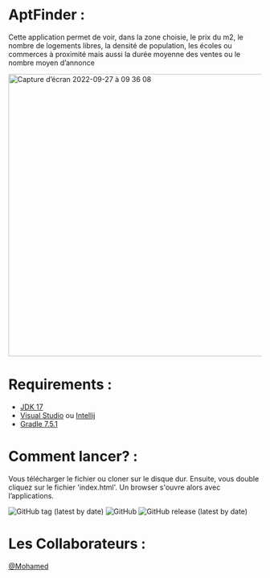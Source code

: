 # AptFinder :

 Cette application permet de voir, dans la zone choisie, le prix du m2, le nombre de logements libres, la densité de population, les écoles ou commerces à proximité mais aussi la durée moyenne des ventes ou le nombre moyen d’annonce
 
 <img width="562" alt="Capture d’écran 2022-09-27 à 09 36 08" src="https://user-images.githubusercontent.com/61732244/192463380-82824acb-a53c-4262-9150-fb8017f5cd2b.png">


# Requirements :
 
- [JDK 17](https://www.oracle.com/java/technologies/javase/jdk17-archive-downloads.html)
- [Visual Studio](https://code.visualstudio.com/) ou [Intellij](https://www.jetbrains.com/fr-fr/idea/)
- [Gradle 7.5.1](https://gradle.org/releases/)
 
 
# Comment lancer? :

Vous télécharger le fichier ou cloner sur le disque dur. Ensuite, vous double cliquez sur le fichier 'index.html'. Un browser s'ouvre alors avec l’applications.

<img alt="GitHub tag (latest by date)" src="https://img.shields.io/github/v/tag/MOhamedkonate/AptFinder">
 <img alt="GitHub" src="https://img.shields.io/github/license/mohamedkonate/aptfinder">
 <img alt="GitHub release (latest by date)" src="https://img.shields.io/github/v/release/mohamedkonate/aptfinder">
 

# Les Collaborateurs :

[@Mohamed](https://github.com/MohamedKonate)
